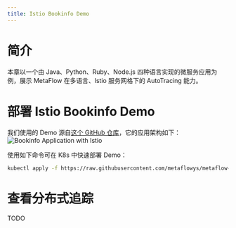 ```yaml
---
title: Istio Bookinfo Demo
---
```


# 简介

本章以一个由 Java、Python、Ruby、Node.js 四种语言实现的微服务应用为例，展示 MetaFlow 在多语言、Istio 服务网格下的 AutoTracing 能力。

# 部署 Istio Bookinfo Demo

我们使用的 Demo 源自[这个 GitHub 仓库](https://github.com/istio/istio/tree/master/samples/bookinfo)，它的应用架构如下：
![Bookinfo Application with Istio](https://istio.io/latest/docs/examples/bookinfo/withistio.svg)

使用如下命令可在 K8s 中快速部署 Demo：
```bash
kubectl apply -f https://raw.githubusercontent.com/metaflowys/metaflow-demo/main/Istio-Bookinfo/bookinfo.yaml
```

# 查看分布式追踪

TODO
